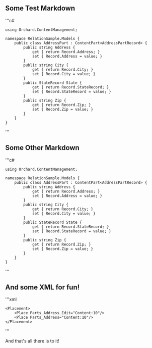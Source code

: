 ## Some Test Markdown

'''c#
	
	using Orchard.ContentManagement;
	
	namespace RelationSample.Models {
		public class AddressPart : ContentPart<AddressPartRecord> {
			public string Address {
				get { return Record.Address; }
				set { Record.Address = value; }
			}
			public string City {
				get { return Record.City; }
				set { Record.City = value; }
			}
			public StateRecord State {
				get { return Record.StateRecord; }
				set { Record.StateRecord = value; }
			}
			public string Zip {
				get { return Record.Zip; }
				set { Record.Zip = value; }
			}
		}
	}
'''

## Some Other Markdown


'''c#
	
	using Orchard.ContentManagement;
	
	namespace RelationSample.Models {
		public class AddressPart : ContentPart<AddressPartRecord> {
			public string Address {
				get { return Record.Address; }
				set { Record.Address = value; }
			}
			public string City {
				get { return Record.City; }
				set { Record.City = value; }
			}
			public StateRecord State {
				get { return Record.StateRecord; }
				set { Record.StateRecord = value; }
			}
			public string Zip {
				get { return Record.Zip; }
				set { Record.Zip = value; }
			}
		}
	}
'''

## And some XML for fun!

'''xml
	
	<Placement>
		<Place Parts_Address_Edit="Content:10"/>
		<Place Parts_Address="Content:10"/>
	</Placement>
'''

And that's all there is to it!